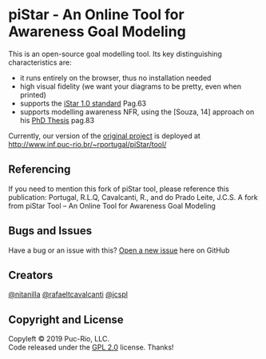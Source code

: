 # piStar - An Online Tool for Awareness Goal Modeling

 This is an open-source goal modelling tool. Its key distinguishing characteristics are:
  - it runs entirely on the browser, thus no installation needed
  - high visual fidelity (we want your diagrams to be pretty, even when printed)
  - supports the [iStar 1.0 standard](http://www-di.inf.puc-rio.br/~julio/tese-herbet.pdf) Pag.63
  - supports modelling awareness NFR, using the [Souza, 14] approach on his [PhD Thesis](http://www-di.inf.puc-rio.br/~julio/tese-herbet.pdf) pag.83

Currently, our version of the [original project](http://www.cin.ufpe.br/~jhcp/pistar/) is deployed at http://www.inf.puc-rio.br/~rportugal/piStar/tool/

## Referencing
If you need to mention this fork of piStar tool, please reference this publication: Portugal, R.L.Q, Cavalcanti, R., and do Prado Leite, J.C.S. A fork from piStar Tool – An Online Tool for Awareness Goal Modeling

## Bugs and Issues
Have a bug or an issue with this? [Open a new issue](https://github.com/nitanilla/piStar/issues) here on GitHub 

## Creators
[@nitanilla](https://github.com/nitanilla)
[@rafaeltcavalcanti](https://github.com/rafaeltcavalcanti)
[@jcspl](https://github.com/jcspl)

## Copyright and License

Copyleft © 2019 Puc-Rio, LLC.  
Code released under the [GPL 2.0](https://github.com/nitanilla/piStar/blob/master/LICENSE) license.
Thanks!

